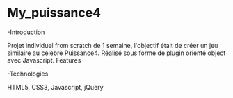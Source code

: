 # My_puissance4

-Introduction

Projet individuel from scratch de 1 semaine, l'objectif était de créer un jeu similaire au célèbre Puissance4. Réalisé sous forme de plugin orienté object avec Javascript.
Features

-Technologies

HTML5, CSS3, Javascript, jQuery
